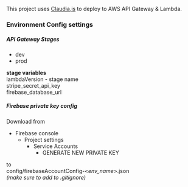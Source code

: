 This project uses [Claudia.js](https://claudiajs.com) to deploy to AWS API Gateway & Lambda.

### Environment Config settings

##### API Gateway Stages
* dev
* prod

**stage variables**  
lambdaVersion - stage name  
stripe_secret_api_key  
firebase_database_url  

##### Firebase private key config
Download from
* Firebase console
  * Project settings
    * Service Accounts
      * GENERATE NEW PRIVATE KEY

to  
config/firebaseAccountConfig-<*env_name*>.json  
*(make sure to add to .gitignore)*  
